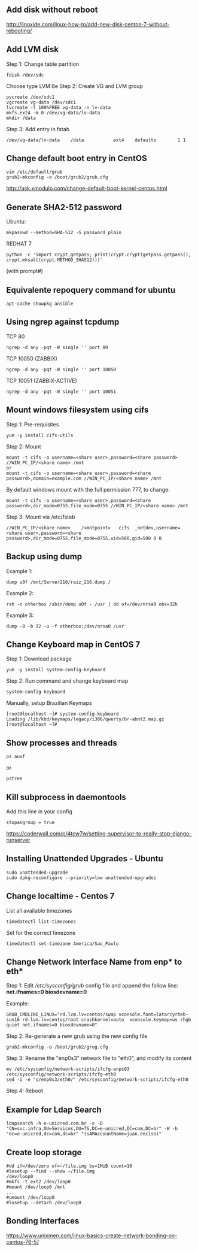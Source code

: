 ## Add disk without reboot

http://linoxide.com/linux-how-to/add-new-disk-centos-7-without-rebooting/

## Add LVM disk
Step 1: Change table partition
```
fdisk /dev/sdc
```
Choose type LVM:8e
Step 2: Create VG and LVM group
```
pvcreate /dev/sdc1
vgcreate vg-data /dev/sdc1
lvcreate -l 100%FREE vg-data -n lv-data
mkfs.ext4 -m 0 /dev/vg-data/lv-data
mkdir /data
```
Step 3: Add entry in fstab
```
/dev/vg-data/lv-data    /data           ext4    defaults        1 1
```

## Change default boot entry in CentOS
```
vim /etc/default/grub 
grub2-mkconfig -o /boot/grub2/grub.cfg
```
http://ask.xmodulo.com/change-default-boot-kernel-centos.html

## Generate SHA2-512 password 

Ubuntu:
```
mkpasswd --method=SHA-512 -S password_plain
```

REDHAT 7
``` 
python -c 'import crypt,getpass; print(crypt.crypt(getpass.getpass(), crypt.mksalt(crypt.METHOD_SHA512)))'
```
(with prompt#)

## Equivalente repoquery command for ubuntu
```
apt-cache showpkg ansible
``` 


## Using ngrep against tcpdump

TCP 80
```
ngrep -d any -pqt -W single '' port 80
```

TCP 10050 (ZABBIX)
```
ngrep -d any -pqt -W single '' port 10050
``` 

TCP 10051 (ZABBIX-ACTIVE)
```
ngrep -d any -pqt -W single '' port 10051
```

## Mount windows filesystem using cifs
Step 1: Pre-requisites
```
yum -y install cifs-utils
```
Step 2: Mount
```
mount -t cifs -o username=<share user>,password=<share password> //WIN_PC_IP/<share name> /mnt
or
mount -t cifs -o username=<share user>,password=<share password>,domain=example.com //WIN_PC_IP/<share name> /mnt
```
By default windows mount with the full permission 777, to change:
```
mount -t cifs -o username=<share user>,password=<share password>,dir_mode=0755,file_mode=0755 //WIN_PC_IP/<share name> /mnt
```
Step 3: Mount via /etc/fstab
```
//WIN_PC_IP/<share name>    /<mntpoint>   cifs  _netdev,username=<share user>,password=<share password>,dir_mode=0755,file_mode=0755,uid=500,gid=500 0 0
```

## Backup using dump
Example 1: 
```
dump u0f /mnt/Server216/raiz_216.dump /
```
Example 2:
```
rsh -n otherbox /sbin/dump u0f - /usr | dd of=/dev/nrsa0 obs=32k
```
Example 3:
```
dump -0 -b 32 -u -f otherbox:/dev/nrsa0 /usr
```

## Change Keyboard map in CentOS 7
Step 1: Download package 
```
yum -y install system-config-keyboard
```
Step 2: Run command and change keyboard map
```
system-config-keyboard
```
Manually, setup Brazilian Keymaps
```
[root@localhost ~]# system-config-keyboard
Loading /lib/kbd/keymaps/legacy/i386/qwerty/br-abnt2.map.gz
[root@localhost ~]#
```
## Show processes and threads  
```
ps auxf
```
or 
```
pstree
```

## Kill subprocess in daemontools
Add this line in your config

```
stopasgroup = true
```
https://coderwall.com/p/4tcw7w/setting-supervisor-to-really-stop-django-runserver

## Installing Unattended Upgrades - Ubuntu
```
sudo unattended-upgrade
sudo dpkg-reconfigure --priority=low unattended-upgrades
```

## Change localtime - Centos 7

List all available timezones
```
timedatectl list-timezones
```

Set for the correct timezone
```
timedatectl set-timezone America/Sao_Paulo
```

## Change Network Interface Name from enp* to eth*

Step 1: Edit */etc/sysconfig/grub* config file and append the follow line: **net.ifnames=0 biosdevname=0**

Example:
```
GRUB_CMDLINE_LINUX="rd.lvm.lv=centos/swap vconsole.font=latarcyrheb-sun16 rd.lvm.lv=centos/root crashkernel=auto  vconsole.keymap=us rhgb quiet net.ifnames=0 biosdevname=0"
```

Step 2: Re-generate a new grub using the new config file
```
grub2-mkconfig -o /boot/grub2/grug.cfg
```

Step 3: Rename the "enp0s3" network file to "eth0", and modify its content
```
mv /etc/sysconfig/network-scripts/ifcfg-enps03  /etc/sysconfig/network-scripts/ifcfg-eth0
sed -i -e "s/enp0s3/eth0/" /etc/sysconfig/network-scripts/ifcfg-eth0
```

Step 4: Reboot


## Example for Ldap Search
```
ldapsearch -h e-unicred.com.br -x -D "CN=svc.infra,OU=Servicos,OU=TS,DC=e-unicred,DC=com,DC=br" -W -b "dc=e-unicred,dc=com,dc=br" "(sAMAccountName=juan.enciso)"
```

## Create loop storage
```
#dd if=/dev/zero of=~/file.img bs=1MiB count=10
#losetup --find --show ~/file.img
/dev/loop0
#mkfs -t ext2 /dev/loop0
#mount /dev/loop0 /mnt
...
#umount /dev/loop0
#losetup --detach /dev/loop0
```

## Bonding Interfaces
https://www.unixmen.com/linux-basics-create-network-bonding-on-centos-76-5/
